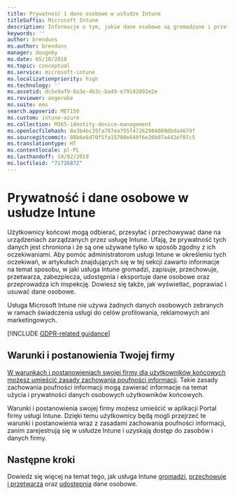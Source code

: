 ```yaml
---
title: Prywatność i dane osobowe w usłudze Intune
titleSuffix: Microsoft Intune
description: Informacje o tym, jakie dane osobowe są gromadzone i przetwarzane w usłudze Intune.
keywords: ''
author: brenduns
ms.author: brenduns
manager: dougeby
ms.date: 05/18/2018
ms.topic: conceptual
ms.service: microsoft-intune
ms.localizationpriority: high
ms.technology: ''
ms.assetid: dc5e9af9-8a3e-4b3c-ba49-e79142092e2e
ms.reviewer: angerobe
ms.suite: ems
search.appverid: MET150
ms.custom: intune-azure
ms.collection: M365-identity-device-management
ms.openlocfilehash: 8a3b4bc35fa787ea755f47262984089dbda4679f
ms.sourcegitcommit: 88b6e6d70f5fa15708e640f6e20b97a442ef07c5
ms.translationtype: HT
ms.contentlocale: pl-PL
ms.lasthandoff: 10/02/2019
ms.locfileid: "71726872"
---
```

# <a name="privacy-and-personal-data-in-intune"></a>Prywatność i dane osobowe w usłudze Intune

Użytkownicy końcowi mogą odbierać, przesyłać i przechowywać dane na urządzeniach zarządzanych przez usługę Intune. Ufają, że prywatność tych danych jest chroniona i że są one używane tylko w sposób zgodny z ich oczekiwaniami. Aby pomóc administratorom usługi Intune w określeniu tych oczekiwań, w artykułach znajdujących się w tej sekcji zawarto informacje na temat sposobu, w jaki usługa Intune gromadzi, zapisuje, przechowuje, przetwarza, zabezpiecza, udostępnia i eksportuje dane osobowe oraz przeprowadza ich inspekcję. Dowiesz się także, jak wyświetlać, poprawiać i usuwać dane osobowe.

Usługa Microsoft Intune nie używa żadnych danych osobowych zebranych w ramach świadczenia usługi do celów profilowania, reklamowych ani marketingowych.

[!INCLUDE [GDPR-related guidance](../includes/gdpr-dsr-and-stp-note.md)]

## <a name="your-company-terms-and-conditions"></a>Warunki i postanowienia Twojej firmy

[W warunkach i postanowieniach swojej firmy dla użytkowników końcowych możesz umieścić zasady zachowania poufności informacji](../apps/company-portal-app.md). Takie zasady zachowania poufności informacji mogą zawierać informacje na temat użycia i prywatności danych osobowych użytkowników końcowych.

Warunki i postanowienia swojej firmy możesz umieścić w aplikacji Portal firmy usługi Intune. Dzięki temu użytkownicy będą mogli przejrzeć te warunki i postanowienia wraz z zasadami zachowania poufności informacji, zanim zarejestrują się w usłudze Intune i uzyskają dostęp do zasobów i danych firmy.

## <a name="next-steps"></a>Następne kroki

Dowiedz się więcej na temat tego, jak usługa Intune [gromadzi](privacy-data-collect.md), [przechowuje i przetwarza](privacy-data-store-process.md) oraz [udostępnia](privacy-data-secure-share.md) dane osobowe. 
